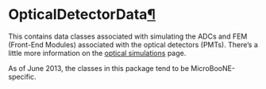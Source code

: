OpticalDetectorData[¶](#OpticalDetectorData)
============================================

This contains data classes associated with simulating the ADCs and FEM (Front-End Modules) associated with the optical detectors (PMTs). There’s a little more information on the [optical simulations](Optical_simulations?parent=OpticalDetectorData) page.

As of June 2013, the classes in this package tend to be MicroBooNE-specific.
